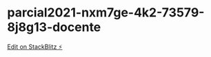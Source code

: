 # parcial2021-nxm7ge-4k2-73579-8j8g13-docente

[Edit on StackBlitz ⚡️](https://stackblitz.com/edit/parcial2021-nxm7ge-4k2-73579-8j8g13-docente)